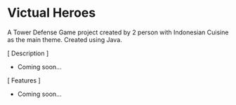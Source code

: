 
# Victual Heroes

A Tower Defense Game project created by 2 person with
Indonesian Cuisine as the main theme. 
Created using Java.

[ Description ]
- Coming soon...

[ Features ]
- Coming soon...
